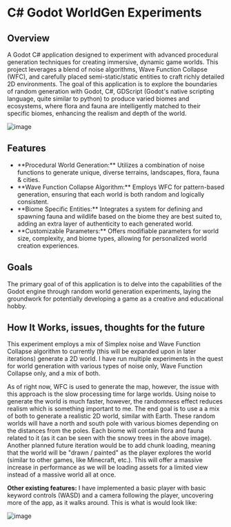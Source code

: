 # C# Godot WorldGen Experiments

<h2>Overview</h2>
<p>A Godot C# application designed to experiment with advanced procedural generation techniques for creating immersive, dynamic game worlds. This project leverages a blend of noise algorithms, Wave Function Collapse (WFC), and carefully placed semi-static/static entities to craft richly detailed 2D environments. The goal of this application is to explore the boundaries of random generation with Godot, C#, GDScript (Godot's native scripting language, quite similar to python) to produce varied biomes and ecosystems, where flora and fauna are intelligently matched to their specific biomes, enhancing the realism and depth of the world.</p>

![image](https://github.com/codeSmithDave/C-Sharp-Godot-WorldGen-Experiments/assets/29952471/6e24b7e8-c988-4806-b14a-10923f4407bb)


<h2>Features</h2>
<ul>
 <li>**Procedural World Generation:** Utilizes a combination of noise functions to generate unique, diverse terrains, landscapes, flora, fauna & cities.</li>
 <li>**Wave Function Collapse Algorithm:** Employs WFC for pattern-based generation, ensuring that each world is both random and logically consistent.</li>
 <li>**Biome Specific Entities:** Integrates a system for defining and spawning fauna and wildlife based on the biome they are best suited to, adding an extra layer of authenticity to each generated world.</li>
 <li>**Customizable Parameters:** Offers modifiable parameters for world size, complexity, and biome types, allowing for personalized world creation experiences.</li>
</ul>

<h2>Goals</h2>
<p>The primary goal of of this application is to delve into the capabilities of the Godot engine through random world generation experiments, laying the groundwork for potentially developing a game as a creative and educational hobby.</p>

<h2>How It Works, issues, thoughts for the future</h2>
<p>This experiment employs a mix of Simplex noise and Wave Function Collapse algorithm to currently (this will be expanded upon in later iterations) generate a 2D world. I have run multiple experiments in the quest for world generation with various types of noise only, Wave Function Collapse only, and a mix of both.

As of right now, WFC is used to generate the map, however, the issue with this approach is the slow processing time for large worlds. Using noise to generate the world is much faster, however, the randomness effect reduces realism which is something important to me. The end goal is to use a a mix of both to generate a realistic 2D world, similar with Earth. These random worlds will have a north and south pole with various biomes depending on the distances from the poles. Each biome will contain flora and fauna related to it (as it can be seen with the snowy trees in the above image). Another planned future iteration would be to add chunk loading, meaning that the world will be "drawn / painted" as the player explores the world (similar to other games, like Minecraft, etc.). This will offer a massive increase in performance as we will be loading assets for a limited view instead of a massive world all at once.

**Other existing features:**
I have implemented a basic player with basic keyword controls (WASD) and a camera following the player, uncovering more of the app, as it walks around. This is what is would look like:</p>
![image](https://github.com/codeSmithDave/C-Sharp-Godot-WorldGen-Experiments/assets/29952471/72b73d3f-41b5-457d-b186-59553c039648)

